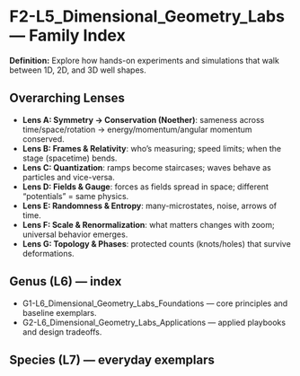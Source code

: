 # F2-L5_Dimensional_Geometry_Labs — Family Index
**Definition:** Explore how hands-on experiments and simulations that walk between 1D, 2D, and 3D well shapes.

## Overarching Lenses

- **Lens A: Symmetry -> Conservation (Noether)**: sameness across time/space/rotation → energy/momentum/angular momentum conserved.
- **Lens B: Frames & Relativity**: who’s measuring; speed limits; when the stage (spacetime) bends.
- **Lens C: Quantization**: ramps become staircases; waves behave as particles and vice-versa.
- **Lens D: Fields & Gauge**: forces as fields spread in space; different “potentials” = same physics.
- **Lens E: Randomness & Entropy**: many-microstates, noise, arrows of time.
- **Lens F: Scale & Renormalization**: what matters changes with zoom; universal behavior emerges.
- **Lens G: Topology & Phases**: protected counts (knots/holes) that survive deformations.

## Genus (L6) — index
- G1-L6_Dimensional_Geometry_Labs_Foundations — core principles and baseline exemplars.
- G2-L6_Dimensional_Geometry_Labs_Applications — applied playbooks and design tradeoffs.

## Species (L7) — everyday exemplars
